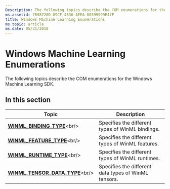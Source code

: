 ```yaml
---
Description: The following topics describe the COM enumerations for the Windows Machine Learning SDK.
ms.assetid: 7B98720D-89CF-4336-AEEA-80399999E47F
title: Windows Machine Learning Enumerations
ms.topic: article
ms.date: 05/31/2018
---
```


# Windows Machine Learning Enumerations

The following topics describe the COM enumerations for the Windows Machine Learning SDK.

## In this section



| Topic                                                                              | Description                                                     |
|------------------------------------------------------------------------------------|-----------------------------------------------------------------|
| [**WINML\_BINDING\_TYPE**](https://msdn.microsoft.com/library/Mt845852(v=VS.85).aspx)<br/>          | Specifies the different types of WinML bindings.<br/>     |
| [**WINML\_FEATURE\_TYPE**](https://msdn.microsoft.com/library/Mt845853(v=VS.85).aspx)<br/>          | Specifies the different types of WinML features.<br/>     |
| [**WINML\_RUNTIME\_TYPE**](https://msdn.microsoft.com/library/Mt845860(v=VS.85).aspx)<br/>          | Specifies the different types of WinML runtimes.<br/>     |
| [**WINML\_TENSOR\_DATA\_TYPE**](https://msdn.microsoft.com/library/Mt845864(v=VS.85).aspx)<br/> | Specifies the different data types of WinML tensors.<br/> |



 

 

 




